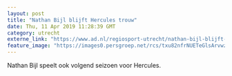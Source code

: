 ```yaml
---
layout: post
title: "Nathan Bijl blijft Hercules trouw"
date: Thu, 11 Apr 2019 11:28:39 GMT
category: utrecht
externe_link: "https://www.ad.nl/regiosport-utrecht/nathan-bijl-blijft-hercules-trouw~a67fafa2/"
feature_image: "https://images0.persgroep.net/rcs/txu82nfrNUETeGlsArvwznv7sko/diocontent/142835884/_fitwidth/400/?appId=21791a8992982cd8da851550a453bd7f&quality=0.7"
---
```


Nathan Bijl speelt ook volgend seizoen voor Hercules.
